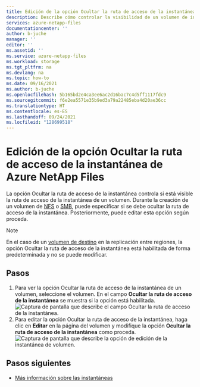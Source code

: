 ```yaml
---
title: Edición de la opción Ocultar la ruta de acceso de la instantánea de Azure NetApp Files | Microsoft Docs
description: Describe cómo controlar la visibilidad de un volumen de instantáneas con Azure NetApp Files.
services: azure-netapp-files
documentationcenter: ''
author: b-juche
manager: ''
editor: ''
ms.assetid: ''
ms.service: azure-netapp-files
ms.workload: storage
ms.tgt_pltfrm: na
ms.devlang: na
ms.topic: how-to
ms.date: 09/16/2021
ms.author: b-juche
ms.openlocfilehash: 5b165bd2e4ca3ee6ac2d16bac7c4d5ff1117fdc9
ms.sourcegitcommit: f6e2ea5571e35b9ed3a79a22485eba4d20ae36cc
ms.translationtype: HT
ms.contentlocale: es-ES
ms.lasthandoff: 09/24/2021
ms.locfileid: "128699518"
---
```

# <a name="edit-the-hide-snapshot-path-option-of-azure-netapp-files"></a>Edición de la opción Ocultar la ruta de acceso de la instantánea de Azure NetApp Files
La opción Ocultar la ruta de acceso de la instantánea controla si está visible la ruta de acceso de la instantánea de un volumen. Durante la creación de un volumen de [NFS](azure-netapp-files-create-volumes.md#create-an-nfs-volume) o [SMB](azure-netapp-files-create-volumes-smb.md#add-an-smb-volume), puede especificar si se debe ocultar la ruta de acceso de la instantánea. Posteriormente, puede editar esta opción según proceda.  

> [!NOTE]
> En el caso de un [volumen de destino](cross-region-replication-create-peering.md#create-the-data-replication-volume-the-destination-volume) en la replicación entre regiones, la opción Ocultar la ruta de acceso de la instantánea está habilitada de forma predeterminada y no se puede modificar. 

## <a name="steps"></a>Pasos

1. Para ver la opción Ocultar la ruta de acceso de la instantánea de un volumen, seleccione el volumen. En el campo **Ocultar la ruta de acceso de la instantánea** se muestra si la opción está habilitada.   
    ![Captura de pantalla que describe el campo Ocultar la ruta de acceso de la instantánea.](../media/azure-netapp-files/hide-snapshot-path-field.png) 
2. Para editar la opción Ocultar la ruta de acceso de la instantánea, haga clic en **Editar** en la página del volumen y modifique la opción **Ocultar la ruta de acceso de la instantánea** como proceda.   
    ![Captura de pantalla que describe la opción de edición de la instantánea de volumen.](../media/azure-netapp-files/volume-edit-snapshot-options.png) 

## <a name="next-steps"></a>Pasos siguientes

* [Más información sobre las instantáneas](snapshots-introduction.md)